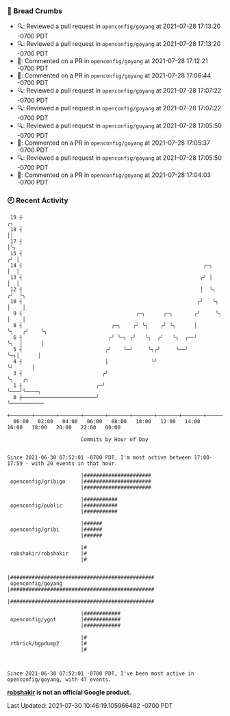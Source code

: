 ### 🍞 Bread Crumbs

 * 🔍: Reviewed a pull request in  `openconfig/goyang` at 2021-07-28 17:13:20 -0700 PDT
 * 🔍: Reviewed a pull request in  `openconfig/goyang` at 2021-07-28 17:13:20 -0700 PDT
 * 💬: Commented on a PR in  `openconfig/goyang` at 2021-07-28 17:12:21 -0700 PDT
 * 💬: Commented on a PR in  `openconfig/goyang` at 2021-07-28 17:06:44 -0700 PDT
 * 🔍: Reviewed a pull request in  `openconfig/goyang` at 2021-07-28 17:07:22 -0700 PDT
 * 🔍: Reviewed a pull request in  `openconfig/goyang` at 2021-07-28 17:07:22 -0700 PDT
 * 🔍: Reviewed a pull request in  `openconfig/goyang` at 2021-07-28 17:05:50 -0700 PDT
 * 💬: Commented on a PR in  `openconfig/goyang` at 2021-07-28 17:05:37 -0700 PDT
 * 🔍: Reviewed a pull request in  `openconfig/goyang` at 2021-07-28 17:05:50 -0700 PDT
 * 💬: Commented on a PR in  `openconfig/goyang` at 2021-07-28 17:04:03 -0700 PDT

### 🕘 Recent Activity
```
 19 ┼                                                                        ╭╮
 18 ┤                                                                        ││
 17 ┤                                                                        │╰╮
 15 ┤                                                                       ╭╯ │
 14 ┤                                                           ╭─╮         │  │
 13 ┤                                                          ╭╯ │         │  │
 12 ┤                                                          │  ╰╮       ╭╯  ╰╮
 10 ┤                                                         ╭╯   ╰╮      │    │
  9 ┤                                     ╭─╮      ╭─╮       ╭╯     ╰╮     │    │
  8 ┤                             ╭─╮    ╭╯ ╰╮    ╭╯ ╰╮      │       ╰╮   ╭╯    ╰╮
  6 ┤                            ╭╯ ╰─╮ ╭╯   ╰╮  ╭╯   ╰╮  ╭──╯        ╰╮  │      │
  5 ┤                           ╭╯    ╰─╯     ╰╮╭╯     ╰──╯            ╰─╮│      │
  4 ┤                           │              ╰╯                        ╰╯      │
  3 ┤                          ╭╯                                                ╰╮   ╭╮
  1 ┤                        ╭─╯                                                  ╰───╯╰────╮
  0 ┼────────────────────────╯                                                              ╰───────────
    +───────+───────+───────+───────+───────+───────+───────+───────+───────+───────+───────+───────+────
  00:00   02:00   04:00   06:00   08:00   10:00   12:00   14:00   16:00   18:00   20:00   22:00   00:00   

						Commits by Hour of Day


Since 2021-06-30 07:52:01 -0700 PDT, I'm most active between 17:00-17:59 - with 20 events in that hour.

```



```
                        |######################
 openconfig/gribigo     |######################
                        |######################

                        |###########
 openconfig/public      |###########
                        |###########

                        |######
 openconfig/gribi       |######
                        |######

                        |#
 robshakir/robshakir    |#
                        |#

                        |###############################################
 openconfig/goyang      |###############################################
                        |###############################################

                        |############
 openconfig/ygot        |############
                        |############

                        |#
 rtbrick/bgpdump2       |#
                        |#



Since 2021-06-30 07:52:01 -0700 PDT, I've been most active in openconfig/goyang, with 47 events.

```
**[robshakir](mailto:robjs@google.com) is not an official Google product.**  


Last Updated: 2021-07-30 10:46:19.105966482 -0700 PDT
